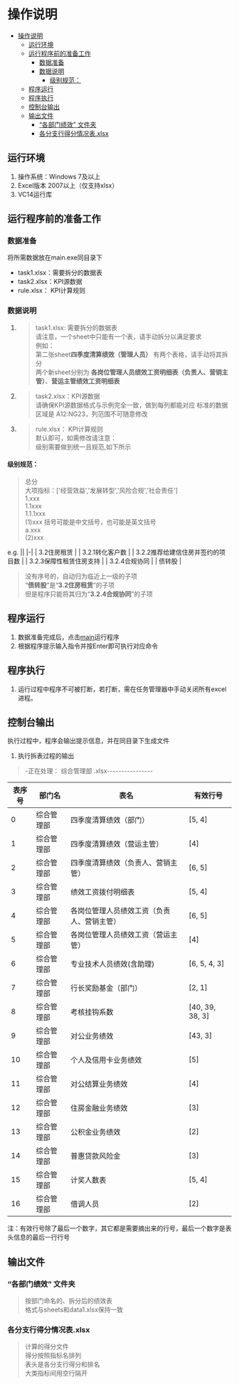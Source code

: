 
# 操作说明


- [操作说明](#操作说明)
  - [运行环境](#运行环境)
  - [运行程序前的准备工作](#运行程序前的准备工作)
    - [数据准备](#数据准备)
    - [数据说明](#数据说明)
      - [级别规范：](#级别规范)
  - [程序运行](#程序运行)
  - [程序执行](#程序执行)
  - [控制台输出](#控制台输出)
  - [输出文件](#输出文件)
    - [“各部门绩效” 文件夹](#各部门绩效-文件夹)
    - [各分支行得分情况表.xlsx](#各分支行得分情况表xlsx)



## 运行环境

1. 操作系统：Windows 7及以上
2. Excel版本 2007以上（仅支持xlsx）
3. VC14运行库
## 运行程序前的准备工作

### 数据准备
将所需数据放在main.exe同目录下
- task1.xlsx：需要拆分的数据表
- task2.xlsx：KPI源数据
- rule.xlsx： KPI计算规则

### 数据说明
1. >task1.xlsx:  需要拆分的数据表  
请注意，一个sheet中只能有一个表，请手动拆分以满足要求  
例如：  
    第二张sheet**四季度清算绩效（管理人员）** 有两个表格，请手动将其拆分  
    两个新sheet分别为 **各岗位管理人员绩效工资明细表（负责人、营销主管）**、**营运主管绩效工资明细表**

2. >task2.xlsx：KPI源数据  
请确保KPI源数据格式与示例完全一致，做到每列都能对应
标准的数据区域是 A12:NG23，列范围不可随意修改


3. >rule.xlsx： KPI计算规则  
默认即可，如需修改请注意：  
级别需要做到统一且规范,如下所示  

#### 级别规范： 
>总分  
大项指标：['经营效益','发展转型','风险合规','社会责任']  
1.xxx  
1.1xxx  
1.1.1xxx  
(1)xxx 括号可能是中文括号，也可能是英文括号  
a.xxx  
(2)xxx  

e.g.
||
|-|
| 3.2住房租赁             |
| 3.2.1转化客户数          |
| 3.2.2推荐给建信住房并签约的项目数 |
| 3.2.3保障性租赁住房支持      |
| 3.2.4合规协同           |
| 债转股                 |

> 没有序号的，自动归为临近上一级的子项  
“**债转股**”是“**3.2住房租赁**”的子项  
但是程序只能将其归为“**3.2.4合规协同**”的子项


## 程序运行

1. 数据准备完成后，点击[main](./main.exe)运行程序 
2. 根据程序提示输入指令并按Enter即可执行对应命令

## 程序执行

1. 运行过程中程序不可被打断，若打断，需在任务管理器中手动关闭所有excel进程。

## 控制台输出

执行过程中，程序会输出提示信息，并在同目录下生成文件  
1. 执行拆表过程的输出
> -正在处理： 综合管理部 .xlsx----------------
> 
| 表序号 |  部门名  |     表名               |     有效行号          |
|------------------------------------|-------|-----------------------|------------------|
| 0                                  | 综合管理部 | 四季度清算绩效（部门）           | [5, 4]           |
| 1                                  | 综合管理部 | 四季度清算绩效（营运主管）         | [4]              |
| 2                                  | 综合管理部 | 四季度清算绩效（负责人、营销主管）     | [6, 5]           |
| 3                                  | 综合管理部 | 绩效工资拨付明细表             | [5, 4]           |
| 4                                  | 综合管理部 | 各岗位管理人员绩效工资（负责人、营销主管） | [6, 5]           |
| 5                                  | 综合管理部 | 各岗位管理人员绩效工资（营运主管）     | [4]              |
| 6                                  | 综合管理部 | 专业技术人员绩效(含助理)         | [6, 5, 4, 3]     |
| 7                                  | 综合管理部 | 行长奖励基金（部门）            | [2, 1]           |
| 8                                  | 综合管理部 | 考核挂钩系数                | [40, 39, 38, 3]  |
| 9                                  | 综合管理部 | 对公业务绩效                | [43, 3]          |
| 10                                 | 综合管理部 | 个人及信用卡业务绩效            | [5]              |
| 11                                 | 综合管理部 | 对公结算业务绩效              | [4]              |
| 12                                 | 综合管理部 | 住房金融业务绩效              | [3]              |
| 13                                 | 综合管理部 | 公积金业务绩效               | [2]              |
| 14                                 | 综合管理部 | 普惠贷款风险金               | [3]              |
| 15                                 | 综合管理部 | 计奖人数表                 | [5, 4]           |
| 16                                 | 综合管理部 | 借调人员                  | [2]              |

注：有效行号除了最后一个数字，其它都是需要摘出来的行号，最后一个数字是表头信息的最后一行行号

## 输出文件
###  “各部门绩效” 文件夹

>按部门命名的、拆分后的绩效表  
格式与sheets和data1.xlsx保持一致

### 各分支行得分情况表.xlsx
>计算的得分文件  
得分按照指标名排列  
表头是各分支行得分和排名  
大类指标间用空行隔开